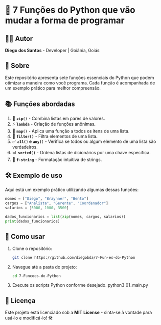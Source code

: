 # 🚀 7 Funções do Python que vão mudar a forma de programar

## 👨‍💻 Autor
**Diego dos Santos** - Developer | Goiânia, Goiás

## 📌 Sobre
Este repositório apresenta sete funções essenciais do Python que podem otimizar a maneira como você programa. Cada função é acompanhada de um exemplo prático para melhor compreensão.

## 📚 Funções abordadas
1. 🔗 **`zip()`** - Combina listas em pares de valores.
2. ⚡ **`lambda`** - Criação de funções anônimas.
3. 🔄 **`map()`** - Aplica uma função a todos os itens de uma lista.
4. 🎯 **`filter()`** - Filtra elementos de uma lista.
5. ✅ **`all()` e `any()`** - Verifica se todos ou algum elemento de uma lista são verdadeiros.
6. 📊 **`sorted()`** - Ordena listas de dicionários por uma chave específica.
7. 📝 **`f-string`** - Formatação intuitiva de strings.

## 🛠 Exemplo de uso
Aqui está um exemplo prático utilizando algumas dessas funções:

```python
nomes = ["Diego", "Braynner", "Bento"]
cargos = ["Analista", "Gerente", "Coordenador"]
salarios = [5000, 1000, 3500]

dados_funcionarios = list(zip(nomes, cargos, salarios))
print(dados_funcionarios)
```

## 🚀 Como usar
1. Clone o repositório:
   ```sh
   git clone https://github.com/diegobda/7-Fun-es-do-Python
   ```
2. Navegue até a pasta do projeto:
   ```sh
   cd 7-Funcoes-do-Python 
   ```
3. Execute os scripts Python conforme desejado.
    python3 01_main.py

## 📜 Licença
Este projeto está licenciado sob a **MIT License** - sinta-se à vontade para usá-lo e modificá-lo! 🛠


